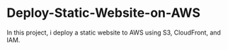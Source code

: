 # Deploy-Static-Website-on-AWS
In this project, i deploy a static website to AWS using S3, CloudFront, and IAM.
